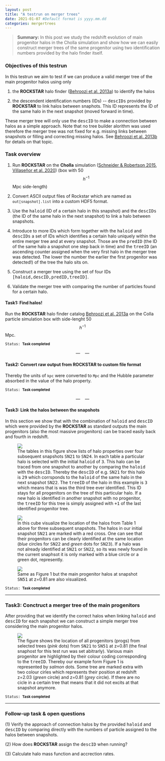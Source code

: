 ```yaml
---
layout: post
title: "A testrun on merger trees"
date: 2021-01-07 #Default format is yyyy.mm.dd
categories: mergertrees
---
```


<blockquote><b>Summary:</b> In this post we study the redshift evolution of main progenitor halos in the Cholla simulation and show how we can easily construct merger trees of the same progenitor using two identification numbers provided by the halo finder itself.</blockquote>

### Objectives of this testrun

In this testrun we aim to test if we can produce a valid merger tree of the main progenitor halos using only

1) the <b>ROCKSTAR</b> halo finder (<a href="https://ui.adsabs.harvard.edu/#abs/2013ApJ...762..109B">Behroozi et al. 2013a</a>) to identify the halos

2) the descendent identification numbers (IDs) -- <tt>descIDs</tt> provided by <b>ROCKSTAR</b> to link halos between snaphots. This ID represents the ID of the same halo in the next snapshot (moved forward in time).

These merger tree will only use the <tt>descID</tt> to make a connection between halos as a simple approach. Note that no tree builder alorithm was used therefore the merger tree was not fixed for e.g. missing links between snapshots or filling and correcting missing halos. See <a href="https://ui.adsabs.harvard.edu/#abs/2013ApJ...763...18B">Behroozi et al. 2013b</a> for details on that topic.

### Task overview

1) Run <b>ROCKSTAR</b> on the <b>Cholla</b> simulation (<a href="https://ui.adsabs.harvard.edu/abs/2015ApJS..217...24S">Schneider &amp; Robertson 2015</a>, <a href="https://ui.adsabs.harvard.edu/abs/2020arXiv200906652V">Villase&ntilde;or et al. 2020</a>) (box with 50 $$h^{-1}$$Mpc side-length)

2) Convert ASCII output files of Rockstar which are named as <small><tt>out[snapshot].list</tt></small>  into a custom HDF5 format.

3) Use the <tt>haloid</tt> (ID of a certain halo in this snapshot) and the <tt>descIDs</tt> (the ID of the same halo in the next snapshot) to link a halo between snapshots.

4) Introduce to more IDs which form together with the <tt>haloid</tt> and <tt>descIDs</tt> a set of IDs which identifies a certain halo uniquely within the entire merger tree and at every snapshot. Those are the <tt>predID</tt> (the ID of the same halo a snapshot one step back in time) and the <tt>treeID</tt> (an ascending counter assigned when the very first halo in the merger tree was detected. The lower the number the earlier the first progenitor was detected!) of the tree the halo sits on.

5) Construct a merger tree using the set of four IDs <tt>[haloid,descID,predID,treeID]</tt>.

6) Validate the merger tree with comparing the number of particles found for a certain halo.


#### Task1: Find halos!

Run the <b>ROCKSTAR</b> halo finder catalog <a href="https://ui.adsabs.harvard.edu/#abs/2013ApJ...762..109B">Behroozi et al. 2013a</a> on the Colla particle simulation box with side-lenght 50 $$h^{-1}$$Mpc.

<small><tt>Status:</tt>&nbsp;<i class="fa fa-check-square-o" aria-hidden="true"></i>&nbsp;<b>Task completed </b></small>

<div align="center" style="margin-bottom: 15px;">&mdash;&nbsp;<i class='fa fa-rocket'>&nbsp;</i><i class='fa fa-rocket'>&nbsp;</i><i class='fa fa-rocket'></i>&nbsp;&mdash;</div>


#### Task2: Convert raw output from ROCKSTAR to custom file format

Thereby the units of <small><tt>kpc</tt></small> were converted to <small><tt>Mpc</tt></small> and the Hubble parameter absorbed in the value of the halo property.

<small><tt>Status:</tt>&nbsp;<i class="fa fa-check-square-o" aria-hidden="true"></i>&nbsp;<b>Task completed </b></small>

<div align="center" style="margin-bottom: 15px;">&mdash;&nbsp;<i class='fa fa-rocket'>&nbsp;</i><i class='fa fa-rocket'>&nbsp;</i><i class='fa fa-rocket'></i>&nbsp;&mdash;</div>

#### Task3: Link the halos between the snapshots

In this section we show that with the combination of <tt>haloid</tt> and <tt>descID</tt> which were provided by the <b>ROCKSTAR</b> as standard outputs the main progenitors (also the most massive progenitors) can be traced easily back and fourth in redshift.

<figure>
  <img src="{{ site.baseurl }}/plots/2021-01-07_Tree3.png">
    <figcaption>The tables in this figure show lists of halo properties over four subsequent snapshots <tt>SN21</tt> to <tt>SN24</tt>. In each table a particular halo is selected with the initial <tt>haloid</tt> of <tt>3</tt>. This halo can be traced from one snapshot to another by comparing the <tt>haloid</tt> with the <tt>descID</tt>. Thereby the <tt>descID</tt> of e.g. <tt>SN21</tt> for this halo is <tt>29</tt> which corrsponds to the <tt>haloid</tt> of the same halo in the next snapshot <tt>SN22</tt>. The <tt>treeID</tt> of the halo in this example is <tt>3</tt> which means that is was the third tree ever identified. This ID stays for all progenitors on the tree of this particular halo. If a new halo is identified in another snapshot with no progenitor, the <tt>treeID</tt> for this tree is simply assigned with <tt>+1</tt> of the last identified progenitor tree.
  </figcaption>
</figure>

<figure>
  <img src="{{ site.baseurl }}/plots/2021-01-07_test_cube_SN21-23.png">
  <figcaption>In this cube visualize the location of the halos from Table 1 above for three subsequent snapshots. The halos in our initial snapshot <tt>SN21</tt> are marked with a red cross. One can see that their progenitors can be clearly identified at the same location (<i>blue</i> circles for <tt>SN22</tt> and <i>green</i> dots for <tt>SN23</tt>). If a halo was not already identified at <tt>SN21</tt> or <tt>SN22</tt>, so its was newly found in the current snaphsot it is only marked with a blue circle or a green dot, represently.
  </figcaption>
</figure>

<figure>
  <img src="{{ site.baseurl }}/plots/2021-01-07_test_cube_SN21-24+51.png">
    <figcaption>Same as Figure 1 but the main progenitor halos at snapshot <tt>SN51</tt> at z=0.81 are also visualized.
  </figcaption>
</figure>

<small><tt>Status:</tt>&nbsp;<i class="fa fa-check-square-o" aria-hidden="true"></i>&nbsp;<b>Task completed </b></small>

<hr class="fancyLine3">

### Task3: Conctruct a merger tree of the main progenitors

After providing that we identify the correct halos when linking <tt>haloid</tt> and <tt>descID</tt> for each snapshot we can construct a simple merger tree considering the main progenitor halos.

<figure>
  <img src="{{ site.baseurl }}/plots/2021-01-07_diverse_merger_trees.png">
    <figcaption>The figure shows the location of all progenitors (progs) from selected trees (<i>pink</i> dots) from <tt>SN21</tt> to <tt>SN51</tt> at z=0.81 (the final snaphost for this test run was set abitrarly). Various main progenitor are highlighted by their colour coding corresponding to the <tt>treeID</tt>. Thereby our example form Figure 1 is represented by <i>salmon</i> dots. Some tree are marked extra with two colour cirles which represents their position at redshift z=2.03 (<i>green</i> circle) and z=0.81 (<i>grey</i> circle). If there are no cicle in a certain tree that means that it did not excits at that snapshot anymore.
  </figcaption>
</figure>

<small><tt>Status:</tt>&nbsp;<i class="fa fa-check-square-o" aria-hidden="true"></i>&nbsp;<b>Task completed </b></small>

<hr class="fancyLine">

### Follow-up task & open questions


(1) Verify the approach of connection halos by the provided <tt>haloid</tt> and <tt>descID</tt> by comparing directly with the numbers of particle assigned to the halos between snapshots.

(2) How does <b>ROCKSTAR</b> assign the <tt>descID</tt> when running?

(3) Calculate halo mass function and accrection rates. 




